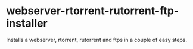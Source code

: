 webserver-rtorrent-rutorrent-ftp-installer
==========================================

Installs a webserver, rtorrent, rutorrent and ftps in a couple of easy steps.
